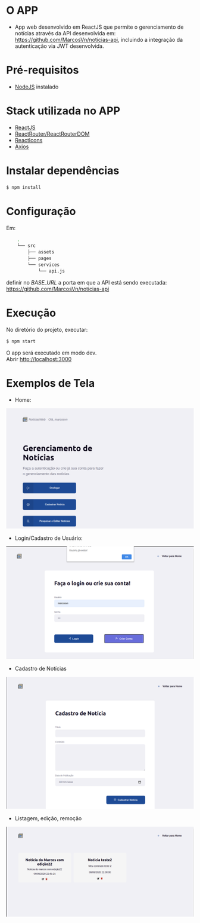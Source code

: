 # O APP
- App web desenvolvido em ReactJS que permite o gerenciamento de notícias através da API desenvolvida em: https://github.com/MarcosVn/noticias-api, incluindo a integração da autenticação via JWT desenvolvida.

# Pré-requisitos
- [NodeJS] instalado 

# Stack utilizada no APP

- [ReactJS]
- [ReactRouter/ReactRouterDOM]
- [ReactIcons]
- [Axios]

# Instalar dependências
```sh
$ npm install
```

# Configuração
Em:
```sh
    .
    └── src
        ├── assets
        ├── pages
        └── services
            └── api.js
```

definir no _BASE_URL_ a porta em que a API está sendo executada: https://github.com/MarcosVn/noticias-api

# Execução 
No diretório do projeto, executar:

```sh
$ npm start
```

O app será executado em modo dev.<br />
Abrir [http://localhost:3000](http://localhost:3000)

# Exemplos de Tela

- Home:
<img src="home.png">

- Login/Cadastro de Usuário:
<img src="autenticacao.png">

- Cadastro de Notícias
<img src="criar-noticia.png">

- Listagem, edição, remoção
<img src="lista-edicao-remocao.png">


[NodeJS]: <https://nodejs.org/>
[ReactJS]: <https://reactjs.org/>
[ReactRouter/ReactRouterDOM]: <https://reactrouter.com/>
[ReactIcons]: <https://github.com/react-icons/react-icons>
[Axios]: <https://github.com/axios/axios>
